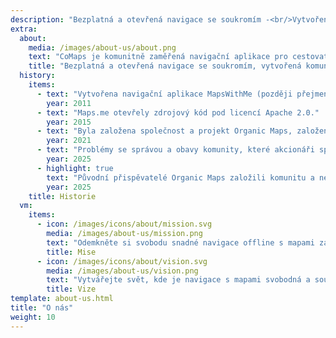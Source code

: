 ```yaml
---
description: "Bezplatná a otevřená navigace se soukromím -<br/>Vytvořená komunitou"
extra:
  about:
    media: /images/about-us/about.png
    text: "CoMaps je komunitně zaměřená navigační aplikace pro cestovatele – řidiče, turisty a cyklisty – která dbá na ochranu soukromí. Využívá data z projektu OpenStreetMap, která jsou tvořena přispěvateli z celého světa. Nabízí navigaci s důrazem na soukromí – bez identifikace uživatelů a bez sběru dat. Funkce CoMaps lze používat i bez aktivního připojení k internetu, což umožňuje offline navigaci ve městech i na odlehlých místech, kde není dostupný mobilní signál. CoMaps je projekt s otevřeným zdrojovým kódem a klade důraz na konunitní vývoj."
    title: "Bezplatná a otevřená navigace se soukromím, vytvořená komunitou"
  history:
    items:
      - text: "Vytvořena navigační aplikace MapsWithMe (později přejmenována na Maps.me)."
        year: 2011
      - text: "Maps.me otevřely zdrojový kód pod licencí Apache 2.0."
        year: 2015
      - text: "Byla založena společnost a projekt Organic Maps, založený na zdrojovém kódu Maps.me."
        year: 2021
      - text: "Problémy se správou a obavy komunity, které akcionáři společnosti neřešili, zbrzdily vývoj Organic Maps na několik měsíců."
        year: 2025
      - highlight: true
        text: "Původní přispěvatelé Organic Maps založili komunitu a neziskový projekt **CoMaps**, založený na zdrojovém kódu projektu Organic Maps."
        year: 2025
    title: Historie
  vm:
    items:
      - icon: /images/icons/about/mission.svg
        media: /images/about-us/mission.png
        text: "Odemkněte si svobodu snadné navigace offline s mapami zaměřenými na soukromí pro řidiče, turisty a cyklisty, které jsou poháněny komunitou."
        title: Mise
      - icon: /images/icons/about/vision.svg
        media: /images/about-us/vision.png
        text: "Vytvářejte svět, kde je navigace s mapami svobodná a soukromí je hlavní volbou na Zemi."
        title: Vize
template: about-us.html
title: "O nás"
weight: 10
---
```

